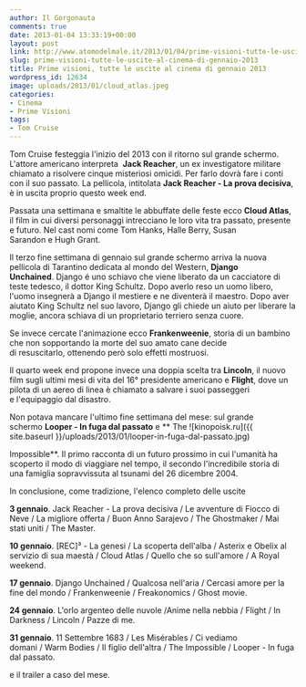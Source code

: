 ```yaml
---
author: Il Gorgonauta
comments: true
date: 2013-01-04 13:33:19+00:00
layout: post
link: http://www.atomodelmale.it/2013/01/04/prime-visioni-tutte-le-uscite-al-cinema-di-gennaio-2013/
slug: prime-visioni-tutte-le-uscite-al-cinema-di-gennaio-2013
title: Prime visioni, tutte le uscite al cinema di gennaio 2013
wordpress_id: 12634
image: uploads/2013/01/cloud_atlas.jpeg
categories:
- Cinema
- Prime Visioni
tags:
- Tom Cruise
---
```


Tom Cruise festeggia l'inizio del 2013 con il ritorno sul grande schermo. L'attore americano interpreta  **Jack Reacher**, un ex investigatore militare chiamato a risolvere cinque misteriosi omicidi. Per farlo dovrà fare i conti con il suo passato. La pellicola, intitolata **Jack Reacher - La prova decisiva**, è in uscita proprio questo week end.

Passata una settimana e smaltite le abbuffate delle feste ecco **Cloud Atlas**, il film in cui diversi personaggi intrecciano le loro vita tra passato, presente e futuro. Nel cast nomi come Tom Hanks, Halle Berry, Susan Sarandon e Hugh Grant.

Il terzo fine settimana di gennaio sul grande schermo arriva la nuova pellicola di Tarantino dedicata al mondo del Western, **Django Unchained**. Django é uno schiavo che viene liberato da un cacciatore di teste tedesco, il dottor King Schultz. Dopo averlo reso un uomo libero, l'uomo insegnerà a Django il mestiere e ne diventerà il maestro. Dopo aver aiutato King Schultz nel suo lavoro, Django gli chiede un aiuto per liberare la moglie, ancora schiava di un proprietario terriero senza cuore.

Se invece cercate l'animazione ecco **Frankenweenie**, storia di un bambino che non sopportando la morte del suo amato cane decide di resuscitarlo, ottenendo però solo effetti mostruosi.

Il quarto week end propone invece una doppia scelta tra **Lincoln**, il nuovo film sugli ultimi mesi di vita del 16° presidente americano e **Flight**, dove un pilota di un aereo di linea è chiamato a salvare i suoi passeggeri e l'equipaggio dal disastro.

Non potava mancare l'ultimo fine settimana del mese: sul grande schermo **Looper - In fuga dal passato** e ** The ![kinopoisk.ru]({{ site.baseurl }}/uploads/2013/01/looper-in-fuga-dal-passato.jpg)

Impossible**. Il primo racconta di un futuro prossimo in cui l'umanità ha scoperto il modo di viaggiare nel tempo, il secondo l'incredibile storia di una famiglia sopravvissuta al tsunami del 26 dicembre 2004.

In conclusione, come tradizione, l'elenco completo delle uscite

**3 gennaio**. Jack Reacher - La prova decisiva / Le avventure di Fiocco di Neve / La migliore offerta / Buon Anno Sarajevo / The Ghostmaker / Mai stati uniti / The Master.

**10 gennaio**. [REC]³ - La genesi / La scoperta dell'alba / Asterix e Obelix al servizio di sua maestà / Cloud Atlas / Quello che so sull'amore / A Royal weekend.

**17 gennaio**. Django Unchained / Qualcosa nell'aria / Cercasi amore per la fine del mondo / Frankenweenie / Freakonomics / Ghost movie.

**24 gennaio**. L'orlo argenteo delle nuvole /Anime nella nebbia / Flight / In Darkness / Lincoln / Pazze di me.

**31 gennaio**. 11 Settembre 1683 / Les Misérables / Ci vediamo domani / Warm Bodies / Il figlio dell'altra / The Impossible / Looper - In fuga dal passato.

e il trailer a caso del mese.

